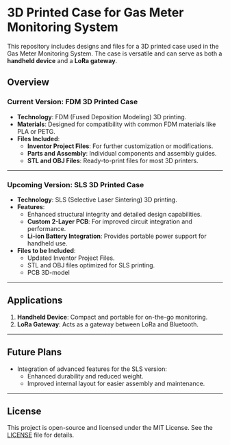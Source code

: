
# 3D Printed Case for Gas Meter Monitoring System

This repository includes designs and files for a 3D printed case used in the Gas Meter Monitoring System. The case is versatile and can serve as both a **handheld device** and a **LoRa gateway**.

## Overview

### Current Version: FDM 3D Printed Case
- **Technology**: FDM (Fused Deposition Modeling) 3D printing.
- **Materials**: Designed for compatibility with common FDM materials like PLA or PETG.
- **Files Included**:
  - **Inventor Project Files**: For further customization or modifications.
  - **Parts and Assembly**: Individual components and assembly guides.
  - **STL and OBJ Files**: Ready-to-print files for most 3D printers.

---

### Upcoming Version: SLS 3D Printed Case
- **Technology**: SLS (Selective Laser Sintering) 3D printing.
- **Features**:
  - Enhanced structural integrity and detailed design capabilities.
  - **Custom 2-Layer PCB**: For improved circuit integration and performance.
  - **Li-ion Battery Integration**: Provides portable power support for handheld use.
- **Files to be Included**:
  - Updated Inventor Project Files.
  - STL and OBJ files optimized for SLS printing.
  - PCB 3D-model

---

## Applications
1. **Handheld Device**: Compact and portable for on-the-go monitoring.
2. **LoRa Gateway**: Acts as a gateway between LoRa and Bluetooth.

---

## Future Plans
- Integration of advanced features for the SLS version:
  - Enhanced durability and reduced weight.
  - Improved internal layout for easier assembly and maintenance.

---

## License

This project is open-source and licensed under the MIT License. See the [LICENSE](LICENSE) file for details.
